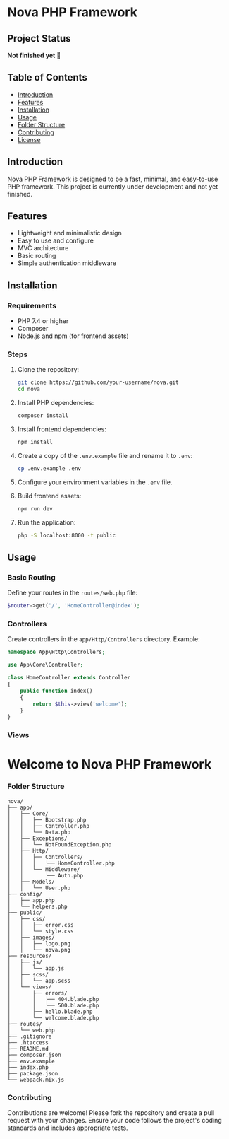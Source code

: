 # Nova PHP Framework

## Project Status

**Not finished yet 🍻**

## Table of Contents

- [Introduction](#introduction)
- [Features](#features)
- [Installation](#installation)
- [Usage](#usage)
- [Folder Structure](#folder-structure)
- [Contributing](#contributing)
- [License](#license)

## Introduction

Nova PHP Framework is designed to be a fast, minimal, and easy-to-use PHP framework. This project is currently under development and not yet finished.

## Features

- Lightweight and minimalistic design
- Easy to use and configure
- MVC architecture
- Basic routing
- Simple authentication middleware

## Installation

### Requirements

- PHP 7.4 or higher
- Composer
- Node.js and npm (for frontend assets)

### Steps

1. Clone the repository:

    ```bash
    git clone https://github.com/your-username/nova.git
    cd nova
    ```

2. Install PHP dependencies:

    ```bash
    composer install
    ```

3. Install frontend dependencies:

    ```bash
    npm install
    ```

4. Create a copy of the `.env.example` file and rename it to `.env`:

    ```bash
    cp .env.example .env
    ```

5. Configure your environment variables in the `.env` file.

6. Build frontend assets:

    ```bash
    npm run dev
    ```

7. Run the application:

    ```bash
    php -S localhost:8000 -t public
    ```

## Usage

### Basic Routing

Define your routes in the `routes/web.php` file:

```php
$router->get('/', 'HomeController@index');
```

### Controllers

Create controllers in the `app/Http/Controllers` directory. Example:

```php
namespace App\Http\Controllers;

use App\Core\Controller;

class HomeController extends Controller
{
    public function index()
    {
        return $this->view('welcome');
    }
}
```
### Views
<!-- resources/views/welcome.blade.php -->
<!DOCTYPE html>
<html lang="en">
<head>
    <meta charset="UTF-8">
    <meta name="viewport" content="width=device-width, initial-scale=1.0">
    <title>Welcome</title>
</head>
<body>
    <h1>Welcome to Nova PHP Framework</h1>
</body>
</html>

### Folder Structure
```
nova/
├── app/
│   ├── Core/
│   │   ├── Bootstrap.php
│   │   ├── Controller.php
│   │   └── Data.php
│   ├── Exceptions/
│   │   └── NotFoundException.php
│   ├── Http/
│   │   ├── Controllers/
│   │   │   └── HomeController.php
│   │   └── Middleware/
│   │       └── Auth.php
│   ├── Models/
│   │   └── User.php
├── config/
│   ├── app.php
│   └── helpers.php
├── public/
│   ├── css/
│   │   ├── error.css
│   │   └── style.css
│   ├── images/
│   │   ├── logo.png
│   │   └── nova.png
├── resources/
│   ├── js/
│   │   └── app.js
│   ├── scss/
│   │   └── app.scss
│   └── views/
│       ├── errors/
│       │   ├── 404.blade.php
│       │   └── 500.blade.php
│       ├── hello.blade.php
│       └── welcome.blade.php
├── routes/
│   └── web.php
├── .gitignore
├── .htaccess
├── README.md
├── composer.json
├── env.example
├── index.php
├── package.json
└── webpack.mix.js
```
### Contributing
Contributions are welcome! Please fork the repository and create a pull request with your changes. Ensure your code follows the project's coding standards and includes appropriate tests.
